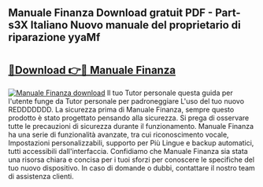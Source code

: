 ## Manuale Finanza Download gratuit PDF - Part-s3X Italiano Nuovo manuale del proprietario di riparazione yyaMf

# <h2><a href="http://dfg53m7.blite.top/?on=Manuale+Finanza">🔗Download 👉🔴 Manuale Finanza</a></h2>

[![Manuale Finanza download](https://i.imgur.com/lujVjoI.png)](http://dfg53m7.blite.top/?on=Manuale+Finanza)
Il tuo Tutor personale questa guida per l'utente funge da Tutor personale per padroneggiare L'uso del tuo nuovo REDDDDDDD. La sicurezza prima di Manuale Finanza, sempre questo prodotto è stato progettato pensando alla sicurezza. Si prega di osservare tutte le precauzioni di sicurezza durante il funzionamento. Manuale Finanza ha una serie di funzionalità avanzate, tra cui riconoscimento vocale, Impostazioni personalizzabili, supporto per Più Lingue e backup automatici, tutti accessibili dall'interfaccia. Confidiamo che Manuale Finanza sia stata una risorsa chiara e concisa per i tuoi sforzi per conoscere le specifiche del tuo nuovo dispositivo. In caso di domande o dubbi, contattare il nostro team di assistenza clienti.
